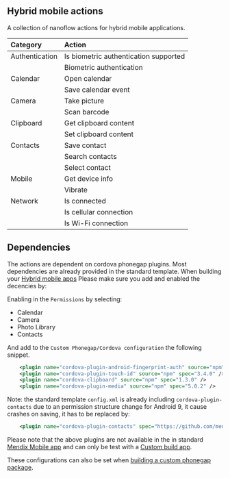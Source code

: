 ## Hybrid mobile actions

A collection of nanoflow actions for hybrid mobile applications.

| Category       | Action                                |
| :------------- | :------------------------------------ |
| Authentication | Is biometric authentication supported |
|                | Biometric authentication              |
| Calendar       | Open calendar                         |
|                | Save calendar event                   |
| Camera         | Take picture                          |
|                | Scan barcode                          |
| Clipboard      | Get clipboard content                 |
|                | Set clipboard content                 |
| Contacts       | Save contact                          |
|                | Search contacts                       |
|                | Select contact                        |
| Mobile         | Get device info                       |
|                | Vibrate                               |
| Network        | Is connected                          |
|                | Is cellular connection                |
|                | Is Wi-Fi connection                   |

## Dependencies

The actions are dependent on cordova phonegap plugins. Most dependencies are already provided in the standard template.
When building your [Hybrid mobile apps](https://docs.mendix.com/developerportal/deploy/mobileapp) Please make sure you
add and enabled the decencies by:

Enabling in the `Permissions` by selecting:

-   Calendar
-   Camera
-   Photo Library
-   Contacts

And add to the `Custom Phonegap/Cordova configuration` the following snippet.

```xml
    <plugin name="cordova-plugin-android-fingerprint-auth" source="npm" spec="1.5.0" />
    <plugin name="cordova-plugin-touch-id" source="npm" spec="3.4.0" />
    <plugin name="cordova-clipboard" source="npm" spec="1.3.0" />
    <plugin name="cordova-plugin-media" source="npm" spec="5.0.2" />
```

Note: the standard template `config.xml` is already including `cordova-plugin-contacts` due to an permission structure
change for Android 9, it cause crashes on saving, it has to be replaced by:

```xml
    <plugin name="cordova-plugin-contacts" spec="https://github.com/mendixlabs/cordova-plugin-contacts.git#3.0.2" />
```

Please note that the above plugins are not available in the in standard
[Mendix Mobile app](https://docs.mendix.com/refguide/getting-the-mendix-app) and can only be test with a
[Custom build app](https://docs.mendix.com/developerportal/deploy/mobileapp).

These configurations can also be set when
[building a custom phonegap package](https://docs.mendix.com/refguide/customizing-phonegap-build-packages#1-introduction).
